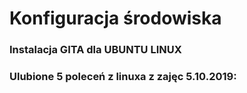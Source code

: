 # Konfiguracja środowiska 

### Instalacja GITA dla UBUNTU LINUX

### Ulubione 5 poleceń z linuxa z zajęc 5.10.2019:
